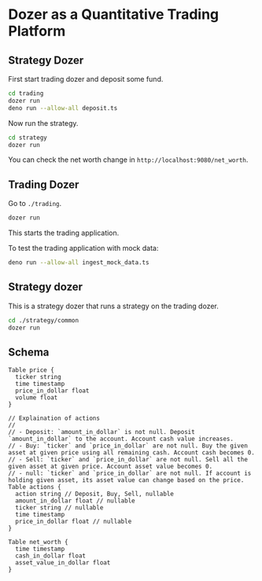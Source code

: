 # Dozer as a Quantitative Trading Platform

## Strategy Dozer

First start trading dozer and deposit some fund.

```bash
cd trading
dozer run
deno run --allow-all deposit.ts
```

Now run the strategy.

```bash
cd strategy
dozer run
```

You can check the net worth change in `http://localhost:9080/net_worth`.

## Trading Dozer

Go to `./trading`.

```bash
dozer run
```

This starts the trading application.

To test the trading application with mock data:

```bash
deno run --allow-all ingest_mock_data.ts
```

## Strategy dozer

This is a strategy dozer that runs a strategy on the trading dozer.

```bash
cd ./strategy/common
dozer run
```

## Schema

```dbml
Table price {
  ticker string
  time timestamp
  price_in_dollar float
  volume float
}

// Explaination of actions
//
// - Deposit: `amount_in_dollar` is not null. Deposit `amount_in_dollar` to the account. Account cash value increases.
// - Buy: `ticker` and `price_in_dollar` are not null. Buy the given asset at given price using all remaining cash. Account cash becomes 0.
// - Sell: `ticker` and `price_in_dollar` are not null. Sell all the given asset at given price. Account asset value becomes 0.
// - null: `ticker` and `price_in_dollar` are not null. If account is holding given asset, its asset value can change based on the price.
Table actions {
  action string // Deposit, Buy, Sell, nullable
  amount_in_dollar float // nullable
  ticker string // nullable
  time timestamp
  price_in_dollar float // nullable
}

Table net_worth {
  time timestamp
  cash_in_dollar float
  asset_value_in_dollar float
}
```
